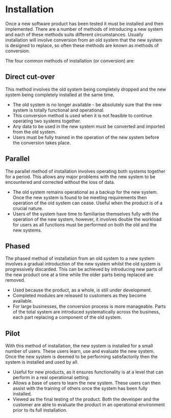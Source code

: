 # **Installation**

Once a new software product has been tested it must be installed and then implemented. There are a number of methods of introducing a new system and each of these methods suits different circumstances. Usually installation will involve conversion from an old system that the new system is designed to replace, so often these methods are known as methods of conversion.

The four common methods of installation (or conversion) are:

## **Direct cut-over**
This method involves the old system being completely dropped and the new system being completely installed at the same time.

- The old system is no longer available - be absolutely sure that the new system is totally functional and operational.
- This conversion method is used when it is not feasible to continue operating two systems together.
- Any data to be used in the new system must be converted and imported from the old system.
- Users must be fully trained in the operation of the new system before the conversion takes place.

## **Parallel**
The parallel method of installation involves operating both systems together for a period. This allows any major problems with the new system to be encountered and corrected without the loss of data.

- The old system remains operational as a backup for the new system. Once the new system is found to be meeting requirements then operation of the old system can cease. Useful when the product is of a crucial nature.
- Users of the system have time to familiarise themselves fully with the operation of the new system, however, it involves double the workload for users as all functions must be performed on both the old and the new systems.

## **Phased**
The phased method of installation from an old system to a new system involves a gradual introduction of the new system whilst the old system is progressively discarded. This can be achieved by introducing new parts of the new product one at a time while the older parts being replaced are removed.

- Used because the product, as a whole, is still under development.
- Completed modules are released to customers as they become available.
- For large businesses, the conversion process is more manageable. Parts of the total system are introduced systematically across the business, each part replacing a component of the old system.

## **Pilot**
With this method of installation, the new system is installed for a small number of users. These users learn, use and evaluate the new system. Once the new system is deemed to be performing satisfactorily then the system is installed and used by all.

- Useful for new products, as it ensures functionality is at a level that can perform in a real operational setting.
- Allows a base of users to learn the new system. These users can then assist with the training of others once the system has been fully installed.
- Viewed as the final testing of the product. Both the developer and the customer are able to evaluate the product in an operational environment prior to its full installation.